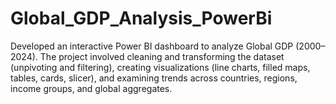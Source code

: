 # Global_GDP_Analysis_PowerBi
Developed an interactive Power BI dashboard to analyze Global GDP (2000–2024). The project involved cleaning and transforming the dataset (unpivoting and filtering), creating visualizations (line charts, filled maps, tables, cards, slicer), and examining trends across countries, regions, income groups, and global aggregates.
